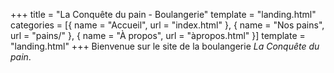 +++
title = "La Conquête du pain - Boulangerie"
template = "landing.html"
categories = [{ name = "Accueil", url = "index.html" },
{ name = "Nos pains", url = "pains/" },
{ name = "À propos", url = "àpropos.html" }]
template = "landing.html"
+++
Bienvenue sur le site de la boulangerie _La Conquête du pain_.
